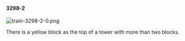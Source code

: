 #### 3298-2
![train-3298-2-0.png](https://github.com/lil-lab/nlvr/raw/master/nlvr/train/images/8/train-3298-2-0.png "train-3298-2-0.png")

There is a yellow block as the top of a tower with more than two blocks.